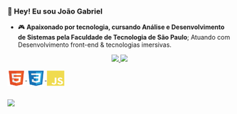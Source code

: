 ### 🦾 Hey! Eu sou João Gabriel

- 🎮 **Apaixonado por tecnologia, cursando Análise e Desenvolvimento de Sistemas pela Faculdade de Tecnologia de São Paulo**; Atuando com Desenvolvimento front-end & tecnologias imersivas.

<div align="center">
  <a href="https://github.com/joaogabriel-dev">
  <img height="180em" src="https://github-readme-stats.vercel.app/api?username=joaogabriel-dev&show_icons=true&theme=synthwave&include_all_commits=true&count_private=true"/>
  <img height="180em" src="https://github-readme-stats.vercel.app/api/top-langs/?username=joaogabriel-dev&layout=compact&langs_count=7&theme=synthwave"/>
</div>
 
<div style="display: inline_block"><br>
  <img align="center" alt="HTML5" height="35" width="40" src="https://raw.githubusercontent.com/devicons/devicon/master/icons/html5/html5-original.svg">
  <img align="center" alt="CSS3" height="35" width="40" src="https://raw.githubusercontent.com/devicons/devicon/master/icons/css3/css3-original.svg">
  <img align="center" alt="Js" height="35" width="40" src="https://raw.githubusercontent.com/devicons/devicon/master/icons/javascript/javascript-plain.svg">
  
  </div>
  
  ## 

<div>
  <a href="https://www.linkedin.com/in/joaogabriel-dev/" target="_blank"><img src="https://img.shields.io/badge/-LinkedIn-%230077B5?style=for-the-badge&logo=linkedin&logoColor=white" target="_blank"></a> 
  </div>
